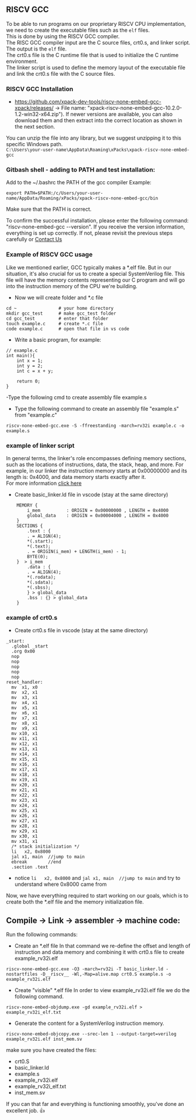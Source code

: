 ## RISCV GCC
To be able to run programs on our proprietary RISCV CPU implementation, we need to create the executable files such as the `elf` files.  
This is done by using the RISCV GCC compiler.  
The RISC GCC compiler input are the C source files, crt0.s, and linker script. The output is the `elf` file.  
The crt0.s file is the C runtime file that is used to initialize the C runtime environment.  
The linker script is used to define the memory layout of the executable file and link the crt0.s file with the C source files.  

### RISCV GCC Installation
- https://github.com/xpack-dev-tools/riscv-none-embed-gcc-xpack/releases/ -> File name: "xpack-riscv-none-embed-gcc-10.2.0-1.2-win32-x64.zip"). If newer versions are available, you can also download them and then extract into the correct location as shown in the next section.

You can unzip the file into any library, but we suggest unzipping it to this specific Windows path.   
`C:\Users\your-user-name\AppData\Roaming\xPacks\xpack-riscv-none-embed-gcc`

### Gitbash shell - adding to PATH and test installation:  
Add to the ~/.bashrc the PATH of the gcc compiler
Example:
```
export PATH=$PATH:/c/Users/your-user-name/AppData/Roaming/xPacks/xpack-riscv-none-embed-gcc/bin
```
Make sure that the PATH is correct.

To confirm the successful installation, please enter the following command: "riscv-none-embed-gcc --version". If you receive the version information, everything is set up correctly. If not, please revisit the previous steps carefully or [Contact Us](/docs/contact_us/contact.md) 

### Example of RISCV GCC usage
Like we mentioned earlier, GCC typically makes a *.elf file. But in our situation, it's also crucial for us to create a special SystemVerilog file. This file will have the memory contents representing our C program and will go into the instruction memory of the CPU we're building.

- Now we will create folder and *.c file
```
cd ~                # your home directory
mkdir gcc_test      # make gcc_test folder
cd gcc_test         # enter that folder
touch example.c     # create *.c file
code example.c      # open that file in vs code
```

- Write a basic program, for example:
```
// example.c
int main(){
    int x = 1;
    int y = 2;
    int c = x + y;

    return 0;
}
```

-Type the following cmd to create assembly file example.s
- Type the following command to create an assembly file "example.s" from "example.c"
```
riscv-none-embed-gcc.exe -S -ffreestanding -march=rv32i example.c -o example.s
```

### example of linker script
In general terms, the linker's role encompasses defining memory sections, such as the locations of instructions, data, the stack, heap, and more. For example, in our linker the instruction memory starts at 0x00000000 and its length is: 0x4000, and data memory starts exactly after it.    
For more information [click here](https://sourceware.org/binutils/docs/ld/Simple-Example.html)

- Create basic_linker.ld file in vscode (stay at the same directory)
```
    MEMORY {  
        i_mem          : ORIGIN = 0x00000000 , LENGTH = 0x4000  
        global_data    : ORIGIN = 0x00004000 , LENGTH = 0x4000  
    }  
    SECTIONS {  
        .text : {  
        . = ALIGN(4);  
        *(.start);  
        *(.text);  
        . = ORIGIN(i_mem) + LENGTH(i_mem) - 1;  
        BYTE(0);  
    }  > i_mem  
        .data : {  
        . = ALIGN(4);  
        *(.rodata);  
        *(.sdata);  
        *(.sbss);  
        } > global_data  
        .bss : {} > global_data  
    }  
```  
### example of crt0.s

- Create crt0.s file in vscode (stay at the same directory) 
```
_start:
  .global _start
  .org 0x00
  nop                       
  nop                       
  nop                       
  nop                       
  nop                       
reset_handler:
  mv  x1, x0
  mv  x2, x1
  mv  x3, x1
  mv  x4, x1
  mv  x5, x1
  mv  x6, x1
  mv  x7, x1
  mv  x8, x1
  mv  x9, x1
  mv x10, x1
  mv x11, x1
  mv x12, x1
  mv x13, x1
  mv x14, x1
  mv x15, x1
  mv x16, x1
  mv x17, x1
  mv x18, x1
  mv x19, x1
  mv x20, x1
  mv x21, x1
  mv x22, x1
  mv x23, x1
  mv x24, x1
  mv x25, x1
  mv x26, x1
  mv x27, x1
  mv x28, x1
  mv x29, x1
  mv x30, x1
  mv x31, x1
  /* stack initialization */
  li   x2, 0x8000
  jal x1, main  //jump to main
  ebreak        //end
  .section .text
```
- notice `li   x2, 0x8000` and `jal x1, main  //jump to main` and try to understand where 0x8000 came from

Now, we have everything required to start working on our goals, which is to create both the *.elf file and the memory initialization file.

## Compile -> Link -> assembler -> machine code:  
 Run the following commands:

- Create an *.elf file
In that command we re-define the offset and length of instruction and data memory and combining it with crt0.s file to create example_rv32i.elf   

```
riscv-none-embed-gcc.exe -O3 -march=rv32i -T basic_linker.ld -nostartfiles -D__riscv__ -Wl,-Map=alive.map crt0.S example.s -o example_rv32i.elf
```
- Create "visible" *.elf file
In order to view example_rv32i.elf file we do the following command. 
```
riscv-none-embed-objdump.exe -gd example_rv32i.elf > example_rv32i_elf.txt
```
- Generate the content for a SystemVerilog instruction memory.
```
riscv-none-embed-objcopy.exe --srec-len 1 --output-target=verilog example_rv32i.elf inst_mem.sv
```

make sure you have created the files:
- crt0.S  
- basic_linker.ld  
- example.s  
- example_rv32i.elf  
- example_rv32i_elf.txt  
- inst_mem.sv 

If you can that far and everything is functioning smoothly, you've done an excellent job. 👍